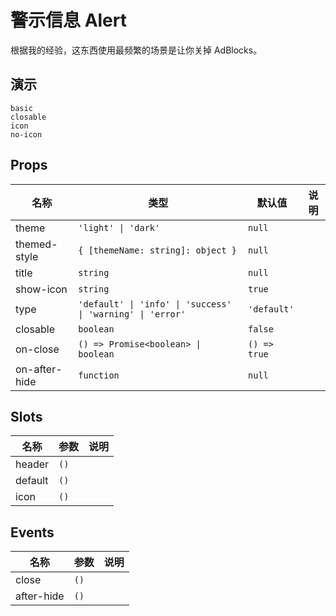 # 警示信息 Alert
根据我的经验，这东西使用最频繁的场景是让你关掉 AdBlocks。
## 演示
```demo
basic
closable
icon
no-icon
```
## Props
|名称|类型|默认值|说明|
|-|-|-|-|
|theme|`'light' \| 'dark'`|`null`||
|themed-style|`{ [themeName: string]: object }`|`null`||
|title|`string`|`null`||
|show-icon|`string`|`true`||
|type|`'default' \| 'info' \| 'success' \| 'warning' \| 'error'`|`'default'`||
|closable|`boolean`|`false`||
|on-close|`() => Promise<boolean> \| boolean`|`() => true`||
|on-after-hide|`function`|`null`||

## Slots
|名称|参数|说明|
|-|-|-|
|header|`()`||
|default|`()`||
|icon|`()`||

## Events
|名称|参数|说明|
|-|-|-|
|close|`()`||
|after-hide|`()`||